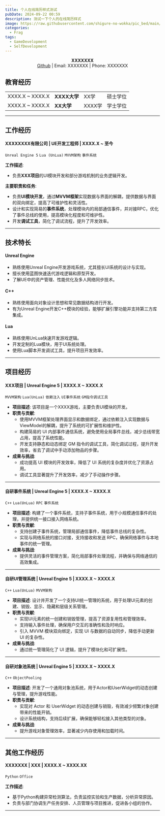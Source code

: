```yaml
---
title: 个人在线简历样式测试
pubDate: 2024-09-22 00:59
description: 测试一下个人的在线简历样式
image: https://raw.githubusercontent.com/shigure-no-wokka/pic_bed/main/imgs/family_frag.jpg
categories:
  - Frag
tags:
  - GameDevelopment
  - SelfDevelopment
---
```


<div style="text-align: center;">
  
**XXXXXXX**  
[Github](https://github.com) | Email: XXXXXXX | Phone: XXXXXXX

</div>


## 教育经历

<table style="width:100%">
  <tr>
    <td>XXXX.X ~ XXXX.X</td>
    <td><strong>XXXX大学</strong></td>
    <td>XX学</td>
    <td>硕士学位</td>
  </tr>
  <tr>
    <td>XXXX.X ~ XXXX.X</td>
    <td><strong>XX大学</strong></td>
    <td>XXXX学</td>
    <td>学士学位</td>
  </tr>
</table>



---

## 工作经历

#### XXXXXXXX有限公司   |   UE开发工程师    |   XXXX.X ~ 至今

`Unreal Engine 5` `Lua (UnLua)` `MVVM架构` `事件系统`

**工作描述**: 
- 负责**XXX项目**的UI模块开发和部分游戏机制的业务逻辑开发。

**主要职责和任务**:
- 负责**UI模块开发**，通过**MVVM框架**实现数据与界面的解耦，提供数据与界面的双向绑定，提高了可维护性和灵活性。
- 设计和实现简易的**事件系统**，处理模块内的局部通信事件，并对接RPC，优化了事件总线的使用，提高模块化程度和可维护性。
- 开发**调试工具**，简化了调试流程，提升了开发效率。


---

## 技术特长

#### Unreal Engine

- 熟练使用Unreal Engine开发游戏系统，尤其擅长UI系统的设计与实现。
- 擅长使用蓝图快速迭代游戏逻辑和原型开发。
- 了解UE中的资产管理、性能优化及多人网络同步技术。

#### C++

- 熟练使用面向对象设计思想和常见数据结构进行开发。
- 有为Unreal Engine开发C++模块的经验，能够扩展引擎功能并支持第三方库集成。

#### Lua

- 熟练使用UnLua快速开发游戏逻辑。
- 开发定制的Lua模块，用于UI系统处理。
- 使用Lua脚本开发调试工具，提升项目开发效率。

---

## 项目经历

#### XXX项目 | Unreal Engine 5 | XXXX.X ~ XXXX.X

`MVVM架构` `Lua(UnLua)` `依赖注入` `UI事件系统` `GM指令调试工具`

- **项目描述**: 该项目是一个XXXX游戏，主要负责UI模块的开发。
- **职责与贡献**:
	- 使用MVVM框架处理界面显示和数据绑定，通过依赖注入实现数据与ViewModel的解耦，提升了系统的可扩展性和维护性。
	- 构建简易的 UI 内部事件通信系统，避免使用全局事件总线，减少总线带宽占用，提高了系统性能。
	- 开发支持静态和动态绑定 GM 指令的调试工具，简化调试过程，提升开发效率，省去了调试中手动添加物品的步骤。
	<!-- - 深度优化UI逻辑与性能，确保系统的可扩展性和灵活性，方便后续功能模块的扩展。-->
- **成果与挑战**:
	- 成功提高 UI 模块的开发效率，降低了 UI 系统的复杂度并优化了资源占用。
	- 调试工具显著提升了开发效率，减少了手动操作步骤。

---

#### 自研事件系统 | Unreal Engine 5 | XXXX.X ~ XXXX.X

`C++` `Lua(UnLua)` `RPC` `事件系统`

- **项目描述**: 构建了一个事件系统，支持子事件系统，用于小规模通信事件的处理，并提供统一接口接入网络系统。
- **职责与贡献**:
	- 支持创建子事件系统，管理局部通信事件，降低事件总线的复杂性。
	- 实现与网络系统的接口对接，支持接收和发送 RPC，确保网络事件与本地事件的统一管理。
- **成果与挑战**:
	- 提供灵活的事件管理方案，简化局部事件处理流程，并确保与网络通信的高效集成。

---

#### 自研UI管理系统 | Unreal Engine 5 | XXXX.X ~ XXXX.X

`C++` `Lua(UnLua)` `MVVM架构`

- **项目描述**: 设计并开发了一个支持UI统一管理的系统，用于处理UI元素的创建、销毁、显示、隐藏和层级关系管理。
- **职责与贡献**:
	- 实现UI元素的统一创建和销毁管理，提高了资源复用性和管理效率。
	- 支持输入事件处理，确保用户交互的准确性和及时响应。
	- 引入 MVVM 模块双向绑定，实现 UI 与数据的自动同步，降低手动更新 UI 的复杂性。
- **成果与挑战**:
	- 通过统一管理简化了 UI 逻辑，提升了模块化和可扩展性。

---

#### 自研对象池系统 | Unreal Engine 5 | XXXX.X ~ XXXX.X

`C++` `ObjectPooling`

- **项目描述**: 开发了一个通用对象池系统，用于Actor和UserWidget的动态创建与管理，提升游戏性能。
- **职责与贡献**:
	- 实现对 Actor 和 UserWidget 的动态创建与销毁，有效减少频繁对象创建带来的性能开销。
	- 设计系统结构，支持后续扩展，确保能够轻松接入其他类型的对象。
- **成果与挑战**:
	- 提升游戏对象管理效率，显著减少内存使用和加载时间。

---

## 其他工作经历

#### XXXXXXX    |    XXX    |    XXXX.X ~ XXXX.XX

`Python` `Office`

**工作描述**: 
- 基于Python构建异常检测算法，负责监控实验和生产数据，分析异常原因。
- 负责与部门协调生产任务安排、人员管理与项目推进，促进各小组的协作。

---

